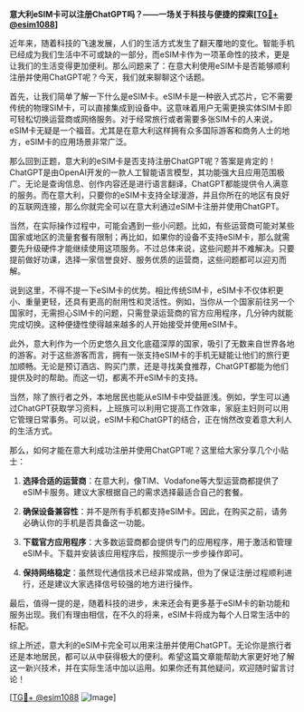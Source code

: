 **意大利eSIM卡可以注册ChatGPT吗？——一场关于科技与便捷的探索[[TG💪+ @esim1088](https://t.me/s/esim1088)]**

近年来，随着科技的飞速发展，人们的生活方式发生了翻天覆地的变化。智能手机已经成为我们生活中不可或缺的一部分，而eSIM卡作为一项革命性的技术，更是让我们的生活变得更加便利。那么问题来了：在意大利使用eSIM卡是否能够顺利注册并使用ChatGPT呢？今天，我们就来聊聊这个话题。

首先，让我们简单了解一下什么是eSIM卡。eSIM卡是一种嵌入式芯片，它不需要传统的物理SIM卡，可以直接集成到设备中。这意味着用户无需更换实体SIM卡即可轻松切换运营商或网络服务。对于经常旅行或者需要多张SIM卡的人来说，eSIM卡无疑是一个福音。尤其是在意大利这样拥有众多国际游客和商务人士的地方，eSIM卡的应用场景非常广泛。

那么回到正题，意大利的eSIM卡是否支持注册ChatGPT呢？答案是肯定的！ChatGPT是由OpenAI开发的一款人工智能语言模型，其功能强大且应用范围极广。无论是查询信息、创作内容还是进行语言翻译，ChatGPT都能提供令人满意的服务。而在意大利，只要你的eSIM卡支持全球漫游，并且你所在的地区有良好的互联网连接，那么你就完全可以在意大利通过eSIM卡注册并使用ChatGPT。

当然，在实际操作过程中，可能会遇到一些小问题。比如，有些运营商可能对某些国家或地区的流量套餐有限制；再比如，如果你的设备不支持eSIM卡，那么就需要先升级硬件才能继续使用这项服务。不过总体来说，这些问题并不难解决。只要提前做好功课，选择一家信誉良好、服务优质的运营商，这些问题都可以迎刃而解。

说到这里，不得不提一下eSIM卡的优势。相比传统SIM卡，eSIM卡不仅体积更小、重量更轻，还具有更高的耐用性和灵活性。例如，当你从一个国家前往另一个国家时，无需担心SIM卡的问题，只需登录运营商的官方应用程序，几分钟内就能完成切换。这种便捷性使得越来越多的人开始接受并使用eSIM卡。

此外，意大利作为一个历史悠久且文化底蕴深厚的国家，吸引了无数来自世界各地的游客。对于这些游客而言，拥有一张支持eSIM卡的手机无疑能让他们的旅行更加顺畅。无论是预订酒店、购买门票，还是寻找美食推荐，ChatGPT都能为他们提供及时的帮助。而这一切，都离不开eSIM卡的支持。

当然，除了旅行者之外，本地居民也能从eSIM卡中受益匪浅。例如，学生可以通过ChatGPT获取学习资料，上班族可以利用它提高工作效率，家庭主妇则可以用它管理日常事务。可以说，eSIM卡和ChatGPT的结合，正在悄然改变着意大利人的生活方式。

那么，如何才能在意大利成功注册并使用ChatGPT呢？这里给大家分享几个小贴士：

1. **选择合适的运营商**：在意大利，像TIM、Vodafone等大型运营商都提供了eSIM卡服务。建议大家根据自己的需求选择最适合自己的套餐。

2. **确保设备兼容性**：并不是所有手机都支持eSIM卡。因此，在购买之前，请务必确认你的手机是否具备这一功能。

3. **下载官方应用程序**：大多数运营商都会提供专门的应用程序，用于激活和管理eSIM卡。下载并安装该应用程序后，按照提示一步步操作即可。

4. **保持网络稳定**：虽然现代通信技术已经非常成熟，但为了保证注册过程顺利进行，还是建议大家选择信号较强的地方进行操作。

最后，值得一提的是，随着科技的进步，未来还会有更多基于eSIM卡的新功能和服务出现。我们有理由相信，在不久的将来，eSIM卡将成为每个人日常生活中的标配。

综上所述，意大利的eSIM卡完全可以用来注册并使用ChatGPT。无论你是旅行者还是本地居民，都可以从中获得极大的便利。希望这篇文章能帮助大家更好地了解这一新兴技术，并在实际生活中加以运用。如果你还有其他疑问，欢迎随时留言讨论！

[[TG💪+ @esim1088](https://t.me/s/esim1088) ![Image](https://i.postimg.cc/4NQfJmqS/Snipaste-2025-05-13-00-14-12.png)]